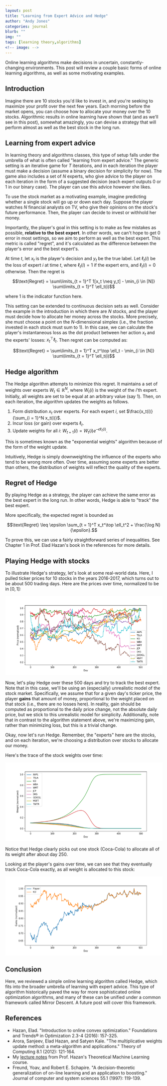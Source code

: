 ```yaml
---
layout: post
title: "Learning from Expert Advice and Hedge"
author: "Andy Jones"
categories: journal
blurb: ""
img: ""
tags: [learning theory,algorithms]
<!-- image: -->
---
```



Online learning algorithms make decisions in uncertain, constantly-changing environments. This post will review a couple basic forms of online learning algorithms, as well as some motivating examples.

## Introduction

Imagine there are 10 stocks you'd like to invest in, and you're seeking to maximize your profit over the next few years. Each morning before the market opens, you can choose how to allocate your money over the 10 stocks. Algorithmic results in online learning have shown that (and as we'll see in this post), somewhat amazingly, you can devise a strategy that will perform almost as well as the best stock in the long run.

## Learning from expert advice

In learning theory and algorithms classes, this type of setup falls under the umbrella of what is often called "learning from expert advice." The generic setting is an iterative game for $T$ iterations, and in each iteration the player must make a decision (assume a binary decision for simplicity for now). The game also includes a set of $N$ experts, who give advice to the player on each iteration in the form of a suggested decision (each expert outputs $0$ or $1$ in our binary case). The player can use this advice however she likes. 

To use the stock market as a motivating example, imagine predicting whether a single stock will go up or down each day. Suppose the player watches $N$ financial analysts on TV, who give their opinions on the stock's future performance. Then, the player can decide to invest or withhold her money.

Importantly, the player's goal in this setting is to make as few mistakes as possible, **relative to the best expert**. In other words, we can't hope to get $0$ error in most settings, so we aim to perform as well as the best expert. This metric is called "regret", and it's calculated as the difference between the player's error and the best expert's. 

At time $t$, let $x_t$ is the player's decision and $y_t$ be the true label. Let $\ell_t(i)$ be the loss of expert $i$ at time $t$, where $\ell_t(i) = 1$ if the expert errs, and $\ell_t(i) = 0$ otherwise. Then the regret is

$$\text{Regret} = \sum\limits_{t = 1}^T 1[x_t \neq y_t] - \min_{i \in [N]} \sum\limits_{t = 1}^T \ell_t(i)$$

where $1$ is the indicator function here.

This setting can be extended to continuous decision sets as well. Consider the example in the introduction in which there are $N$ stocks, and the player must decide how to allocate her money across the stocks. More precisely, she must choose a point on the $N$-dimensional simplex (i.e., the fraction invested in each stock must sum to $1$). In this case, we can calculate the player's instantaneous loss as the dot product between her action $x_t$ and the experts' losses: $x_t^\top \ell_t$. Then regret can be computed as:

$$\text{Regret} = \sum\limits_{t = 1}^T x_t^\top \ell_t - \min_{i \in [N]} \sum\limits_{t = 1}^T \ell_t(i)$$

## Hedge algorithm

The Hedge algorithm attempts to minimize this regret. It maintains a set of weights over experts $W_t \in \mathbb{R}^N$, where $W_t(i)$ is the weight of the $i$'th expert. Initially, all weights are set to be equal at an arbitrary value (say $1$). Then, on each iteration, the algorithm updates the weights as follows.

1. Form distribution $x_t$ over experts. For each expert $i$, set $\frac{x_t(i)}{\sum_{i = 1}^N x_t(i)}$.
2. Incur loss (or gain) over experts $\ell_t$.
3. Update weights for all $i$: $W_{t+1}(i) = W_t(i) e^{-\epsilon \ell_t(i)}$.

This is sometimes known as the "exponential weights" algorithm because of the form of the weight update.

Intuitively, Hedge is simply downweighting the influence of the experts who tend to be wrong more often. Over time, assuming some experts are better than others, the distribution of weights will reflect the quality of the experts.

## Regret of Hedge

By playing Hedge as a strategy, the player can achieve the same error as the best expert in the long run. In other words, Hedge is able to "track" the best expert.

More specifically, the expected regret is bounded as

$$\text{Regret} \leq \epsilon \sum_{t = 1}^T x_t^\top \ell_t^2 + \frac{\log N}{\epsilon}.$$

To prove this, we can use a fairly straightforward series of inequalities. See Chapter 1 in Prof. Elad Hazan's book in the references for more details.

## Playing Hedge with stocks

To illustrate Hedge's strategy, let's look at some real-world data. Here, I pulled ticker prices for 10 stocks in the years 2016-2017, which turns out to be about 500 trading days. Here are the prices over time, normalized to be in $[0, 1]$:

![stocks](/assets/stocks.png)

Now, let's play Hedge over these $500$ days and try to track the best expert. Note that in this case, we'll be using an (especially) unrealistic model of the stock market. Specifically, we assume that for a given day's ticker price, the player **gains** that amount of money, proportional to the weight placed on that stock (i.e., there are no losses here). In reality, gain should be computed as proportional to the daily price change, not the absolute daily price, but we stick to this unrealistic model for simplicity. Additionally, note that in contrast to the algorithm statement above, we're maximizing gain, rather than minimizing loss, but this is a trivial change. 

Okay, now let's run Hedge. Remember, the "experts" here are the stocks, and on each iteration, we're choosing a distribution over stocks to allocate our money.

Here's the trace of the stock weights over time:

![weights](/assets/weight_trace.png)

Notice that Hedge clearly picks out one stock (Coca-Cola) to allocate all of its weight after about day 250. 

Looking at the player's gains over time, we can see that they eventually track Coca-Cola exactly, as all weight is allocated to this stock:

![gains](/assets/gains_trace.png)


## Conclusion

Here, we reviewed a simple online learning algorithm called Hedge, which fits into the broader umbrella of learning with expert advice. This type of algorithm historically paved the way for more sophisticated online optimization algorithms, and many of these can be unified under a common framework called Mirror Descent. A future post will cover this framework.

## References

- Hazan, Elad. "Introduction to online convex optimization." Foundations and Trends® in Optimization 2.3-4 (2016): 157-325.
- Arora, Sanjeev, Elad Hazan, and Satyen Kale. "The multiplicative weights update method: a meta-algorithm and applications." Theory of Computing 8.1 (2012): 121-164.
- My [lecture notes](https://drive.google.com/file/d/1k9yRZTaKbbDSFqrUJ5dwEkUKOhjFiJ_J/view) from Prof. Hazan's Theoretical Machine Learning course.
- Freund, Yoav, and Robert E. Schapire. "A decision-theoretic generalization of on-line learning and an application to boosting." Journal of computer and system sciences 55.1 (1997): 119-139.

